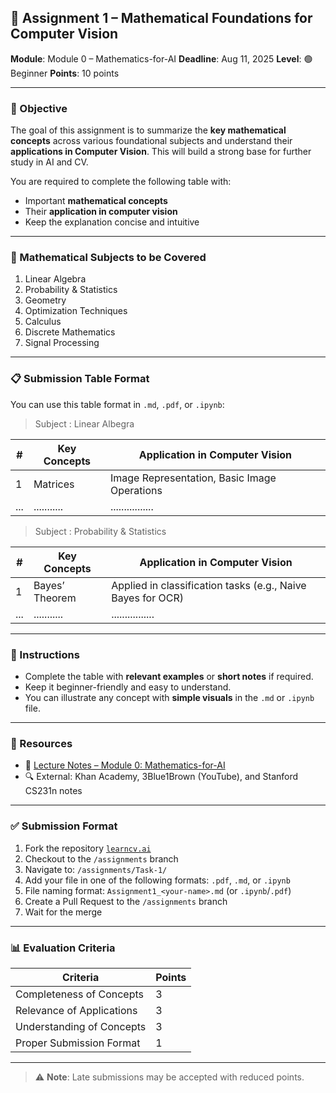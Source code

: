 ## 📝 Assignment 1 – Mathematical Foundations for Computer Vision

**Module**: Module 0 – Mathematics-for-AI
**Deadline**: Aug 11, 2025
**Level**: 🟢 Beginner
**Points**: 10 points

---

### 🎯 Objective

The goal of this assignment is to summarize the **key mathematical concepts** across various foundational subjects and understand their **applications in Computer Vision**. This will build a strong base for further study in AI and CV.

You are required to complete the following table with:

* Important **mathematical concepts**
* Their **application in computer vision**
* Keep the explanation concise and intuitive

---

### 📂 Mathematical Subjects to be Covered

1. Linear Algebra
2. Probability & Statistics
3. Geometry
4. Optimization Techniques
5. Calculus
6. Discrete Mathematics
7. Signal Processing

---

### 📋 Submission Table Format

You can use this table format in `.md`, `.pdf`, or `.ipynb`:

> Subject : Linear Albegra

| # | Key Concepts                                                     | Application in Computer Vision                                  |
| - | ---------------------------------------------------------------- | --------------------------------------------------------------- |
| 1 | Matrices     | Image Representation, Basic Image Operations |
| ...| ...........| ................ |



> Subject : Probability & Statistics

| # | Key Concepts                                                     | Application in Computer Vision                                  |
| - | ---------------------------------------------------------------- | --------------------------------------------------------------- |
| 1 | Bayes’ Theorem     | Applied in classification tasks (e.g., Naive Bayes for OCR)  |
| ...| ...........| ................ |

---

### 🧩 Instructions

* Complete the table with **relevant examples** or **short notes** if required.
* Keep it beginner-friendly and easy to understand.
* You can illustrate any concept with **simple visuals** in the `.md` or `.ipynb` file.

---

### 📎 Resources

* 📘 [Lecture Notes – Module 0: Mathematics-for-AI](../../lectures/templates/Mathematics_for_AI.html)
* 🔍 External: Khan Academy, 3Blue1Brown (YouTube), and Stanford CS231n notes

---

### ✅ Submission Format

1. Fork the repository [`learncv.ai`](https://github.com/learncvai/learncv.ai)
2. Checkout to the `/assignments` branch
3. Navigate to: `/assignments/Task-1/`
4. Add your file in one of the following formats: `.pdf`, `.md`, or `.ipynb`
5. File naming format: `Assignment1_<your-name>.md` (or `.ipynb`/`.pdf`)
6. Create a Pull Request to the `/assignments` branch
7. Wait for the merge

---

### 📊 Evaluation Criteria

| Criteria                  | Points |
| ------------------------- | ------ |
| Completeness of Concepts  | 3      |
| Relevance of Applications | 3      |
| Understanding of Concepts | 3      |
| Proper Submission Format  | 1      |

---

> ⚠️ **Note**: Late submissions may be accepted with reduced points.